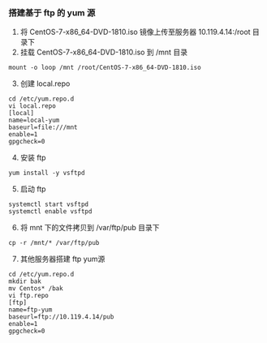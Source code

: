 ### 搭建基于 ftp 的 yum 源

1. 将 CentOS-7-x86_64-DVD-1810.iso 镜像上传至服务器 10.119.4.14:/root 目录下
2. 挂载 CentOS-7-x86_64-DVD-1810.iso 到 /mnt 目录

```
mount -o loop /mnt /root/CentOS-7-x86_64-DVD-1810.iso
```

3. 创建 local.repo

```
cd /etc/yum.repo.d
vi local.repo
[local]
name=local-yum
baseurl=file:///mnt
enable=1
gpgcheck=0
```

4. 安装 ftp

```
yum install -y vsftpd

```

5. 启动 ftp

```
systemctl start vsftpd
systemctl enable vsftpd
```

6. 将 mnt 下的文件拷贝到 /var/ftp/pub 目录下

```
cp -r /mnt/* /var/ftp/pub
```

7. 其他服务器搭建 ftp yum源

```
cd /etc/yum.repo.d
mkdir bak
mv Centos* /bak
vi ftp.repo
[ftp]
name=ftp-yum
baseurl=ftp://10.119.4.14/pub
enable=1
gpgcheck=0
```

